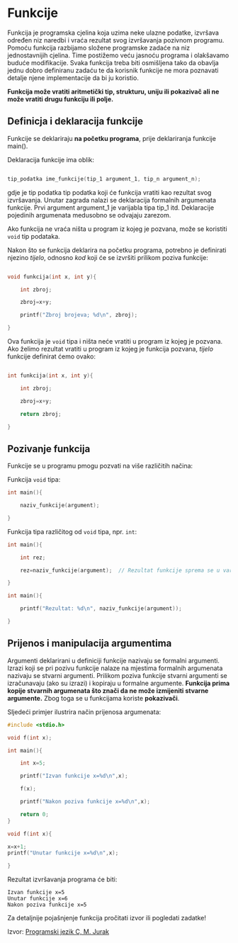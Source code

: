 # Funkcije

Funkcija je programska cjelina koja uzima neke ulazne podatke, izvršava
određen niz naredbi i vraća rezultat svog izvršavanja pozivnom programu.
Pomoću funkcija razbijamo složene programske zadaće na niz jednostavnijih cjelina. Time postižemo veću jasnoću programa i olakšavamo buduće
modifikacije. Svaka funkcija treba biti osmišljena tako da obavlja jednu dobro
definiranu zadaću te da korisnik funkcije ne mora poznavati detalje njene implementacije da bi ju koristio.

**Funkcija može vratiti aritmetički tip, strukturu, uniju ili pokazivač ali
ne može vratiti drugu funkciju ili polje.**

## Definicja i deklaracija funkcije

Funkcije se deklariraju **na početku programa**, prije deklariranja funkcije main().

Deklaracija funkcije ima oblik:

```C

tip_podatka ime_funkcije(tip_1 argument_1, tip_n argument_n);

```

gdje je tip podatka tip podatka koji će funkcija vratiti kao rezultat svog izvršavanja.
Unutar zagrada nalazi se deklaracija formalnih argumenata funkcije.
Prvi argument argument_1 je varijabla tipa tip_1 itd. Deklaracije pojedinih argumenata medusobno se odvajaju zarezom.

Ako funkcija ne vraća ništa u program iz kojeg je pozvana, može se koristiti `void` tip podataka.

Nakon što se funkcija deklarira na početku programa, potrebno je definirati njezino *tijelo*, odnosno *kod* koji će se izvršiti prilikom poziva funkcije:

```C

void funkcija(int x, int y){

    int zbroj;

    zbroj=x+y;

    printf("Zbroj brojeva; %d\n", zbroj);

}

```

Ova funkcija je ``void`` tipa i ništa neće vratiti u program iz kojeg je pozvana.
Ako želimo rezultat vratiti u program iz kojeg je funkcija pozvana, *tijelo* funkcije definirat ćemo ovako:

```C

int funkcija(int x, int y){

    int zbroj;

    zbroj=x+y;

    return zbroj;

}

```

## Pozivanje funkcija

Funkcije se u programu pmogu pozvati na više različitih načina:

Funkcija `void` tipa:

```C
int main(){

    naziv_funkcije(argument);

}
```

Funkcija tipa različitog od `void` tipa, npr. `int`:

```C
int main(){

    int rez;

    rez=naziv_funkcije(argument);  // Rezultat funkcije sprema se u varijablu

}
```

```C
int main(){

    printf("Rezultat: %d\n", naziv_funkcije(argument));

}
```

## Prijenos i manipulacija argumentima

Argumenti deklarirani u definiciji funkcije nazivaju se formalni argumenti.
Izrazi koji se pri pozivu funkcije nalaze na mjestima formalnih argumenata
nazivaju se stvarni argumenti.
Prilikom poziva funkcije stvarni argumenti se izračunavaju (ako su izrazi)
i kopiraju u formalne argumente. **Funkcija prima kopije stvarnih argumenata
što znači da ne može izmijeniti stvarne argumente.** Zbog toga se u funkcijama koriste **pokazivači**. 

Sljedeći primjer ilustrira način prijenosa argumenata:

```C
#include <stdio.h>

void f(int x);

int main(){

    int x=5;

    printf("Izvan funkcije x=%d\n",x);

    f(x);

    printf("Nakon poziva funkcije x=%d\n",x);

    return 0;
}

void f(int x){

x=x+1;
printf("Unutar funkcije x=%d\n",x);

}

```

Rezultat izvršavanja programa će biti:

```
Izvan funkcije x=5
Unutar funkcije x=6
Nakon poziva funkcije x=5
```

Za detaljnije pojašnjenje funkcija pročitati izvor ili pogledati zadatke!

Izvor: [Programski jezik C, M. Jurak](https://web.math.pmf.unizg.hr/~singer/Prog_Add/c.pdf)
